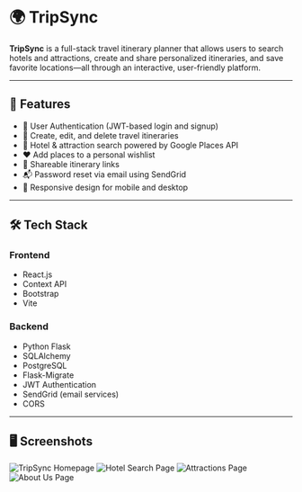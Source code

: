 # 🌍 TripSync

**TripSync** is a full-stack travel itinerary planner that allows users to search hotels and attractions, create and share personalized itineraries, and save favorite locations—all through an interactive, user-friendly platform.

---

## 🚀 Features

- 🔐 User Authentication (JWT-based login and signup)
- 🧳 Create, edit, and delete travel itineraries
- 🏨 Hotel & attraction search powered by Google Places API
- ❤️ Add places to a personal wishlist
- 🔗 Shareable itinerary links
- 📬 Password reset via email using SendGrid
- 📱 Responsive design for mobile and desktop

---

## 🛠 Tech Stack

### Frontend

- React.js
- Context API
- Bootstrap
- Vite

### Backend

- Python Flask
- SQLAlchemy
- PostgreSQL
- Flask-Migrate
- JWT Authentication
- SendGrid (email services)
- CORS

---

## 🖥 Screenshots

![TripSync Homepage](./screenshots/Homepage.png)
![Hotel Search Page](./screenshots/Hotels.png)
![Attractions Page](./screenshots/Attractions.png)
![About Us Page](./screenshots/About.png)
